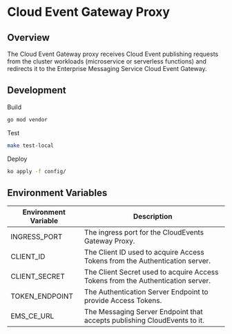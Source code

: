 # Cloud Event Gateway Proxy

## Overview

The Cloud Event Gateway proxy receives Cloud Event publishing requests from the cluster workloads (microservice or serverless functions) and redirects it to the Enterprise Messaging Service Cloud Event Gateway.


## Development

Build

```bash
go mod vendor
```

Test

```bash
make test-local
```

Deploy

```bash
ko apply -f config/
```

## Environment Variables

| Environment Variable  | Description                                                                     |
| --------------------- | ------------------------------------------------------------------------------- |
| INGRESS_PORT          | The ingress port for the CloudEvents Gateway Proxy.                             |
| CLIENT_ID             | The Client ID used to acquire Access Tokens from the Authentication server.     |
| CLIENT_SECRET         | The Client Secret used to acquire Access Tokens from the Authentication server. |
| TOKEN_ENDPOINT        | The Authentication Server Endpoint to provide Access Tokens.                    |
| EMS_CE_URL            | The Messaging Server Endpoint that accepts publishing CloudEvents to it.        |

